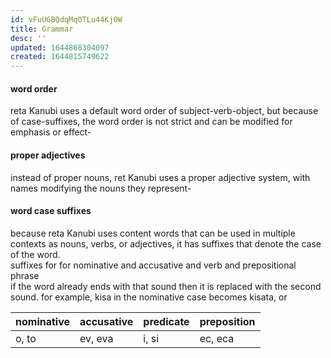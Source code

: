 ```yaml
---
id: vFuUGBQdqMq0TLu44Kj0W
title: Grammar
desc: ''
updated: 1644868304097
created: 1644815749622
---
```



#### word order
reta Kanubi uses a default word order of subject-verb-object, but because of case-suffixes, the word order is not strict and can be modified for emphasis or effect-  

#### proper adjectives 
instead of proper nouns, ret Kanubi uses a proper adjective system, with names modifying the nouns they represent-

#### word case suffixes
because reta Kanubi uses content words that can be used in multiple contexts as nouns, verbs, or adjectives, it has suffixes that denote the case of the word.   
suffixes for for nominative and accusative and verb and prepositional phrase  
if the word already ends with that sound then it is replaced with the second sound. for example, kisa in the nominative case becomes kisata, or 

| nominative | accusative | predicate | preposition |
|------------|------------|-----------|-------------|
| o, to      | ev, eva    | i, si     | ec, eca     |